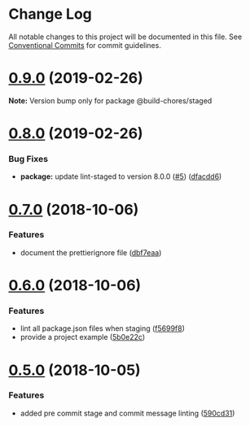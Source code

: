 # Change Log

All notable changes to this project will be documented in this file.
See [Conventional Commits](https://conventionalcommits.org) for commit guidelines.

# [0.9.0](https://github.com/critocrito/build-chores/compare/v0.8.0...v0.9.0) (2019-02-26)

**Note:** Version bump only for package @build-chores/staged





# [0.8.0](https://github.com/critocrito/build-chores/compare/v0.7.0...v0.8.0) (2019-02-26)


### Bug Fixes

* **package:** update lint-staged to version 8.0.0 ([#5](https://github.com/critocrito/build-chores/issues/5)) ([dfacdd6](https://github.com/critocrito/build-chores/commit/dfacdd6))





# [0.7.0](https://github.com/critocrito/build-chores/compare/v0.6.0...v0.7.0) (2018-10-06)


### Features

* document the prettierignore file ([dbf7eaa](https://github.com/critocrito/build-chores/commit/dbf7eaa))





# [0.6.0](https://github.com/critocrito/build-chores/compare/v0.5.0...v0.6.0) (2018-10-06)


### Features

* lint all package.json files when staging ([f5699f8](https://github.com/critocrito/build-chores/commit/f5699f8))
* provide a project example ([5b0e22c](https://github.com/critocrito/build-chores/commit/5b0e22c))





# [0.5.0](https://github.com/critocrito/build-chores/compare/v0.4.0...v0.5.0) (2018-10-05)


### Features

* added pre commit stage and commit message linting ([590cd31](https://github.com/critocrito/build-chores/commit/590cd31))

